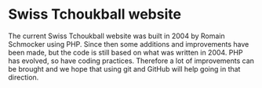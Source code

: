 # Swiss Tchoukball website

The current Swiss Tchoukball website was built in 2004 by Romain Schmocker using PHP. Since then some additions and improvements have been made, but the code is still based on what was written in 2004. PHP has evolved, so have coding practices. Therefore a lot of improvements can be brought and we hope that using git and GitHub will help going in that direction.
